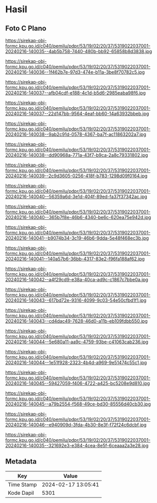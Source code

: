 # Hasil

## Foto C Plano

https://sirekap-obj-formc.kpu.go.id/c040/pemilu/pdpr/53/19/02/20/37/5319022037001-20240216-140035--4ab5b758-7440-480b-bb92-65858b8d3838.jpg

https://sirekap-obj-formc.kpu.go.id/c040/pemilu/pdpr/53/19/02/20/37/5319022037001-20240216-140036--1f462b7e-97d3-474e-b11a-3be8f70782c5.jpg

https://sirekap-obj-formc.kpu.go.id/c040/pemilu/pdpr/53/19/02/20/37/5319022037001-20240216-140037--afb04cdf-e188-4c1d-b5d6-2985eaba98f6.jpg

https://sirekap-obj-formc.kpu.go.id/c040/pemilu/pdpr/53/19/02/20/37/5319022037001-20240216-140037--22d147bb-9564-4eaf-bb60-14a63932bbeb.jpg

https://sirekap-obj-formc.kpu.go.id/c040/pemilu/pdpr/53/19/02/20/37/5319022037001-20240216-140038--9ab2c91d-0578-4367-ba7f-ac11863202a7.jpg

https://sirekap-obj-formc.kpu.go.id/c040/pemilu/pdpr/53/19/02/20/37/5319022037001-20240216-140038--dd90968a-771a-43f7-b9ca-2a8c79331802.jpg

https://sirekap-obj-formc.kpu.go.id/c040/pemilu/pdpr/53/19/02/20/37/5319022037001-20240216-140039--2c9d3605-0256-418f-b783-1298d09f0164.jpg

https://sirekap-obj-formc.kpu.go.id/c040/pemilu/pdpr/53/19/02/20/37/5319022037001-20240216-140040--56359a6d-3e1d-404f-89ed-fa37f37342ac.jpg

https://sirekap-obj-formc.kpu.go.id/c040/pemilu/pdpr/53/19/02/20/37/5319022037001-20240216-140040--365b7f8e-46b6-4340-be6c-620ea75e942d.jpg

https://sirekap-obj-formc.kpu.go.id/c040/pemilu/pdpr/53/19/02/20/37/5319022037001-20240216-140041--b9074b34-3c19-46b6-9dda-5e48f468ec3b.jpg

https://sirekap-obj-formc.kpu.go.id/c040/pemilu/pdpr/53/19/02/20/37/5319022037001-20240216-140041--140a57b6-36bb-4317-83e2-f96fa188af62.jpg

https://sirekap-obj-formc.kpu.go.id/c040/pemilu/pdpr/53/19/02/20/37/5319022037001-20240216-140042--a4f29cd9-e38a-40ca-ad9c-c1867c7bbe0a.jpg

https://sirekap-obj-formc.kpu.go.id/c040/pemilu/pdpr/53/19/02/20/37/5319022037001-20240216-140043--617bd72e-9316-4099-9c03-54e50cfbd1f1.jpg

https://sirekap-obj-formc.kpu.go.id/c040/pemilu/pdpr/53/19/02/20/37/5319022037001-20240216-140043--cd4dac49-7628-46d0-a11b-eb109fdbb550.jpg

https://sirekap-obj-formc.kpu.go.id/c040/pemilu/pdpr/53/19/02/20/37/5319022037001-20240216-140044--5e680a11-aa9c-4759-93be-c41063cab236.jpg

https://sirekap-obj-formc.kpu.go.id/c040/pemilu/pdpr/53/19/02/20/37/5319022037001-20240216-140044--1e51f928-2323-4b4d-a969-9e51474c55c1.jpg

https://sirekap-obj-formc.kpu.go.id/c040/pemilu/pdpr/53/19/02/20/37/5319022037001-20240216-140045--59427059-f406-4722-a425-bc5208e9d810.jpg

https://sirekap-obj-formc.kpu.go.id/c040/pemilu/pdpr/53/19/02/20/37/5319022037001-20240216-140045--a79b2554-f568-49ce-bd30-85556d40cb30.jpg

https://sirekap-obj-formc.kpu.go.id/c040/pemilu/pdpr/53/19/02/20/37/5319022037001-20240216-140046--e940909d-3fda-4b30-8e3f-f72f24c6dcbf.jpg

https://sirekap-obj-formc.kpu.go.id/c040/pemilu/pdpr/53/19/02/20/37/5319022037001-20240216-140035--321692e3-e384-4cea-8e5f-6ceaaa2a3e28.jpg


## Metadata

| Key        | Value               |
| ---------- | ------------------- |
| Time Stamp | 2024-02-17 13:05:41 |
| Kode Dapil | 5301                |



